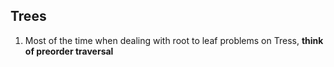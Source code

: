## Trees
1. Most of the time when dealing with root to leaf problems on Tress, **think of preorder traversal**
